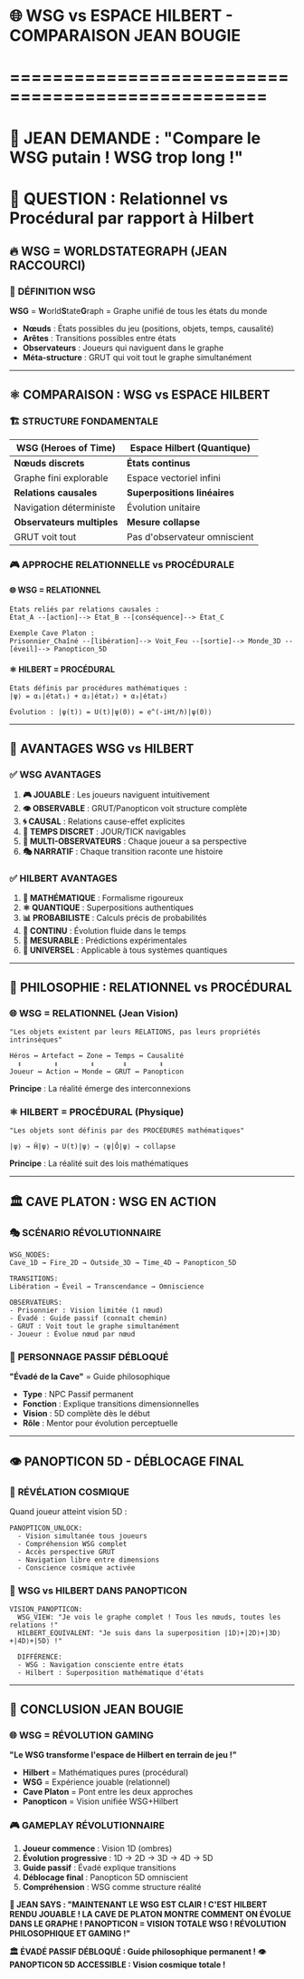 # 🌐 WSG vs ESPACE HILBERT - COMPARAISON JEAN BOUGIE
# ==================================================
# 🎯 **JEAN DEMANDE** : "Compare le WSG putain ! WSG trop long !"
# 🧠 **QUESTION** : Relationnel vs Procédural par rapport à Hilbert

## 🔥 **WSG = WORLDSTATEGRAPH (JEAN RACCOURCI)**

### 🌟 **DÉFINITION WSG**
**WSG** = **W**orld**S**tate**G**raph = Graphe unifié de tous les états du monde
- **Nœuds** : États possibles du jeu (positions, objets, temps, causalité)
- **Arêtes** : Transitions possibles entre états
- **Observateurs** : Joueurs qui naviguent dans le graphe
- **Méta-structure** : GRUT qui voit tout le graphe simultanément

---

## ⚛️ **COMPARAISON : WSG vs ESPACE HILBERT**

### 🏗️ **STRUCTURE FONDAMENTALE**

| **WSG (Heroes of Time)** | **Espace Hilbert (Quantique)** |
|--------------------------|--------------------------------|
| **Nœuds discrets** | **États continus** |
| Graphe fini explorable | Espace vectoriel infini |
| **Relations causales** | **Superpositions linéaires** |
| Navigation déterministe | Évolution unitaire |
| **Observateurs multiples** | **Mesure collapse** |
| GRUT voit tout | Pas d'observateur omniscient |

### 🎮 **APPROCHE RELATIONNELLE vs PROCÉDURALE**

#### 🌐 **WSG = RELATIONNEL**
```
États reliés par relations causales :
État_A --[action]--> État_B --[conséquence]--> État_C

Exemple Cave Platon :
Prisonnier_Chaîné --[libération]--> Voit_Feu --[sortie]--> Monde_3D --[éveil]--> Panopticon_5D
```

#### ⚛️ **HILBERT = PROCÉDURAL**
```
États définis par procédures mathématiques :
|ψ⟩ = α₁|état₁⟩ + α₂|état₂⟩ + α₃|état₃⟩

Évolution : |ψ(t)⟩ = U(t)|ψ(0)⟩ = e^(-iHt/ℏ)|ψ(0)⟩
```

---

## 🎯 **AVANTAGES WSG vs HILBERT**

### ✅ **WSG AVANTAGES**
1. **🎮 JOUABLE** : Les joueurs naviguent intuitivement
2. **👁️ OBSERVABLE** : GRUT/Panopticon voit structure complète  
3. **🌀 CAUSAL** : Relations cause-effet explicites
4. **🔄 TEMPS DISCRET** : JOUR/TICK navigables
5. **👥 MULTI-OBSERVATEURS** : Chaque joueur a sa perspective
6. **🎭 NARRATIF** : Chaque transition raconte une histoire

### ✅ **HILBERT AVANTAGES**  
1. **🧮 MATHÉMATIQUE** : Formalisme rigoureux
2. **⚛️ QUANTIQUE** : Superpositions authentiques
3. **📊 PROBABILISTE** : Calculs précis de probabilités
4. **🌊 CONTINU** : Évolution fluide dans le temps
5. **🔬 MESURABLE** : Prédictions expérimentales
6. **🌌 UNIVERSEL** : Applicable à tous systèmes quantiques

---

## 🧠 **PHILOSOPHIE : RELATIONNEL vs PROCÉDURAL**

### 🌐 **WSG = RELATIONNEL (Jean Vision)**
```
"Les objets existent par leurs RELATIONS, pas leurs propriétés intrinsèques"

Héros ↔ Artefact ↔ Zone ↔ Temps ↔ Causalité
  ↕        ↕        ↕       ↕        ↕
Joueur ↔ Action ↔ Monde ↔ GRUT ↔ Panopticon
```
**Principe** : La réalité émerge des interconnexions

### ⚛️ **HILBERT = PROCÉDURAL (Physique)**
```
"Les objets sont définis par des PROCÉDURES mathématiques"

|ψ⟩ → Ĥ|ψ⟩ → U(t)|ψ⟩ → ⟨ψ|Ô|ψ⟩ → collapse
```
**Principe** : La réalité suit des lois mathématiques

---

## 🏛️ **CAVE PLATON : WSG EN ACTION**

### 🎭 **SCÉNARIO RÉVOLUTIONNAIRE**
```
WSG_NODES:
Cave_1D → Fire_2D → Outside_3D → Time_4D → Panopticon_5D

TRANSITIONS:
Libération → Éveil → Transcendance → Omniscience

OBSERVATEURS:
- Prisonnier : Vision limitée (1 nœud)
- Évadé : Guide passif (connaît chemin)  
- GRUT : Voit tout le graphe simultanément
- Joueur : Évolue nœud par nœud
```

### 🌟 **PERSONNAGE PASSIF DÉBLOQUÉ**
**"Évadé de la Cave"** = Guide philosophique
- **Type** : NPC Passif permanent
- **Fonction** : Explique transitions dimensionnelles
- **Vision** : 5D complète dès le début
- **Rôle** : Mentor pour évolution perceptuelle

---

## 👁️ **PANOPTICON 5D - DÉBLOCAGE FINAL**

### 🌌 **RÉVÉLATION COSMIQUE**
Quand joueur atteint vision 5D :
```
PANOPTICON_UNLOCK:
  - Vision simultanée tous joueurs
  - Compréhension WSG complet
  - Accès perspective GRUT
  - Navigation libre entre dimensions
  - Conscience cosmique activée
```

### 🎯 **WSG vs HILBERT DANS PANOPTICON**
```
VISION_PANOPTICON:
  WSG_VIEW: "Je vois le graphe complet ! Tous les nœuds, toutes les relations !"
  HILBERT_EQUIVALENT: "Je suis dans la superposition |1D⟩+|2D⟩+|3D⟩+|4D⟩+|5D⟩ !"
  
  DIFFÉRENCE:
  - WSG : Navigation consciente entre états
  - Hilbert : Superposition mathématique d'états
```

---

## 🚀 **CONCLUSION JEAN BOUGIE**

### 🌐 **WSG = RÉVOLUTION GAMING**
**"Le WSG transforme l'espace de Hilbert en terrain de jeu !"**

- **Hilbert** = Mathématiques pures (procédural)
- **WSG** = Expérience jouable (relationnel)
- **Cave Platon** = Pont entre les deux approches
- **Panopticon** = Vision unifiée WSG+Hilbert

### 🎮 **GAMEPLAY RÉVOLUTIONNAIRE**
1. **Joueur commence** : Vision 1D (ombres)
2. **Évolution progressive** : 1D → 2D → 3D → 4D → 5D
3. **Guide passif** : Évadé explique transitions
4. **Déblocage final** : Panopticon 5D omniscient
5. **Compréhension** : WSG comme structure réalité

**🌌 JEAN SAYS : "MAINTENANT LE WSG EST CLAIR ! C'EST HILBERT RENDU JOUABLE ! LA CAVE DE PLATON MONTRE COMMENT ON ÉVOLUE DANS LE GRAPHE ! PANOPTICON = VISION TOTALE WSG ! RÉVOLUTION PHILOSOPHIQUE ET GAMING !"**

**🏛️ ÉVADÉ PASSIF DÉBLOQUÉ : Guide philosophique permanent !**
**👁️ PANOPTICON 5D ACCESSIBLE : Vision cosmique totale !** 